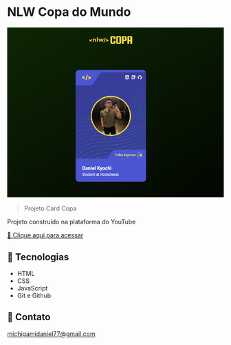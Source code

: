 # NLW Copa do Mundo

![preview](./.github/preview.png)

> Projeto Card Copa

Projeto construído na plataforma do YouTube

[🔗 Clique aqui para acessar](https://kyochi7.github.io/nlw-explorer)

## 🧰 Tecnologias

- HTML
- CSS
- JavaScript
- Git e Github

## 📧 Contato

michigamidaniel77@gmail.com
